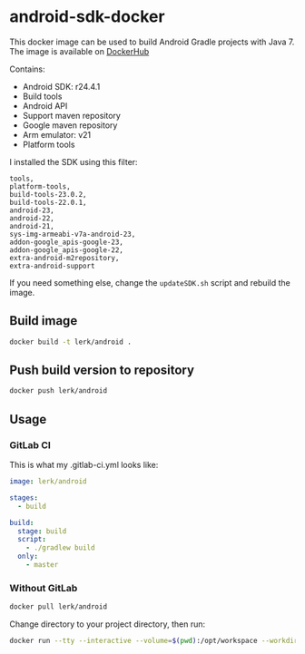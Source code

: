# android-sdk-docker

This docker image can be used to build Android Gradle projects with Java 7. The image is available on [DockerHub](https://hub.docker.com/r/lerk/android/)

Contains:

* Android SDK: r24.4.1
* Build tools
* Android API
* Support maven repository
* Google maven repository
* Arm emulator: v21
* Platform tools

I installed the SDK using this filter:

```
tools,
platform-tools,
build-tools-23.0.2,
build-tools-22.0.1,
android-23,
android-22,
android-21,
sys-img-armeabi-v7a-android-23,
addon-google_apis-google-23,
addon-google_apis-google-22,
extra-android-m2repository,
extra-android-support
```

If you need something else, change the `updateSDK.sh` script and rebuild the image.

## Build image

```bash
docker build -t lerk/android .
```

## Push build version to repository

```bash
docker push lerk/android
```

## Usage

### GitLab CI

This is what my .gitlab-ci.yml looks like:

```yaml
image: lerk/android

stages:
  - build

build:
  stage: build
  script:
    - ./gradlew build
  only:
    - master

```

### Without GitLab

```bash
docker pull lerk/android
```

Change directory to your project directory, then run:

```bash
docker run --tty --interactive --volume=$(pwd):/opt/workspace --workdir=/opt/workspace --rm lerk/android  /bin/sh -c "./gradlew build"
```


